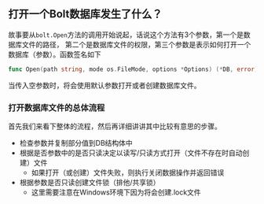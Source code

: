 打开一个Bolt数据库发生了什么？
------------------------

故事要从`bolt.Open`方法的调用开始说起，话说这个方法有3个参数，第一个是数据库文件的路径，
第二个是数据库文件的权限，第三个参数是表示如何打开一个数据库（参数）。函数签名如下
```go
func Open(path string, mode os.FileMode, options *Options) (*DB, error) {}
```

当传入空参数时，将会使用默认参数打开或者创建数据库文件。


### 打开数据库文件的总体流程

首先我们来看下整体的流程，然后再详细讲讲其中比较有意思的步骤。
 * 检查参数并复制部分值到DB结构体中
 * 根据是否参数中的是否只读决定以读写/只读方式打开（文件不存在时自动创建）文件
    * 如果打开（或创建）文件失败，则执行关闭数据操作并返回错误
 * 根据参数是否只读创建文件锁（排他/共享锁）
    * 这里需要注意在Windows环境下因为将会创建.lock文件
 